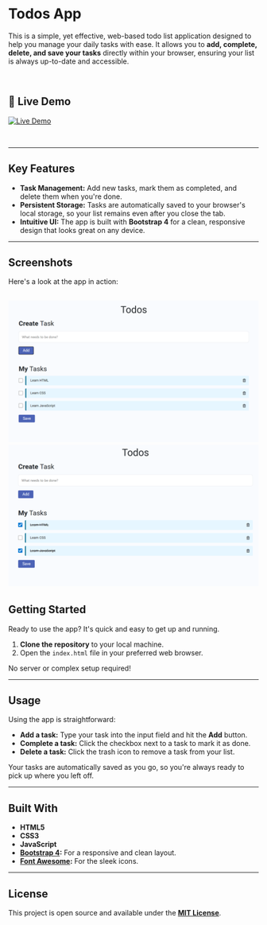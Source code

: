 # Todos App

This is a simple, yet effective, web-based todo list application designed to help you manage your daily tasks with ease. It allows you to **add, complete, delete, and save your tasks** directly within your browser, ensuring your list is always up-to-date and accessible.

<br>

## 🚀 Live Demo

[![Live Demo](https://img.shields.io/badge/Live%20Demo-Visit%20App-blue.svg?style=for-the-badge&logo=github)](https://todosappp13.ccbp.tech/)

<br>

---

## Key Features

* **Task Management:** Add new tasks, mark them as completed, and delete them when you're done.
* **Persistent Storage:** Tasks are automatically saved to your browser's local storage, so your list remains even after you close the tab.
* **Intuitive UI:** The app is built with **Bootstrap 4** for a clean, responsive design that looks great on any device.

---

## Screenshots

Here's a look at the app in action:

![Screenshot of the Todos App's main page showing a list of tasks.](./TodosAssets/Screenshot1.png)
![Screenshot of the Todos App's main page showing a list of completed tasks.](./TodosAssets/Screenshot2.png)
---

## Getting Started

Ready to use the app? It's quick and easy to get up and running.

1.  **Clone the repository** to your local machine.
2.  Open the `index.html` file in your preferred web browser.

No server or complex setup required!

---

## Usage

Using the app is straightforward:

* **Add a task:** Type your task into the input field and hit the **Add** button.
* **Complete a task:** Click the checkbox next to a task to mark it as done.
* **Delete a task:** Click the trash icon to remove a task from your list.

Your tasks are automatically saved as you go, so you're always ready to pick up where you left off.

---

## Built With

* **HTML5**
* **CSS3**
* **JavaScript**
* **[Bootstrap 4](https://getbootstrap.com/):** For a responsive and clean layout.
* **[Font Awesome](https://fontawesome.com/):** For the sleek icons.

---

## License

This project is open source and available under the **[MIT License](https://opensource.org/licenses/MIT)**.
